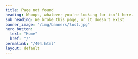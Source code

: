 ```yaml
---
title: Page not found
heading: Whoops, whatever you're looking for isn't here.
sub_heading: We broke this page, or it doesn't exist
banner_image: "/img/banners/lost.jpg"
hero_button:
  text: "Home"
  href: "/"
permalink: "/404.html"
layout: default
---
```

